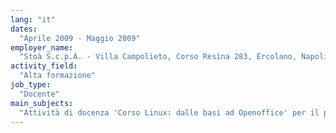 ```yaml
---
lang: "it"
dates:
  "Aprile 2009 - Maggio 2009"
employer_name:
  "Stoà S.c.p.A. - Villa Campolieto, Corso Resìna 283, Ercolano, Napoli"
activity_field:
  "Alta formazione"
job_type:
  "Docente"
main_subjects:
  "Attività di docenza 'Corso Linux: dalle basi ad Openoffice' per il personale del Comune di Napoli.<br />Attività di docenza 'Corso Linux avanzato: amministrazione di sistemi GNU/Linux' per il personale del Comune di Napoli."
---
```

